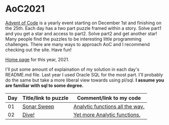 # AoC2021
[Advent of Code](https://adventofcode.com/) is a yearly event starting on December 1st and finishing on the 25th. Each day has a two part puzzle framed within a story. Solve part1 and you get a star and access to part2. Solve part2 and get another star! Many people find the puzzles to be interesting little programming challenges. There are many ways to approach AoC and I recommend checking out the site. Have fun!

[Home page](https://adventofcode.com/2021) for this year, 2021.

I'll put some amount of explaination of my solution in each day's README.md file. Last year I used Oracle SQL for the most part. I'll probably do the same but take a more liberal view towards using pl/sql. **I assume you are familiar with sql to some degree.**

| Day | Title/link to puzzle | Comment/link to my code |
|---|---|---|
| 01 | [Sonar Sweep](https://adventofcode.com/2021/day/1) | [Analytic functions all the way.](https://github.com/jungwolf/AoC2021/tree/main/Day01)|
| 02 | [Dive!](https://adventofcode.com/2021/day/2) | [Yet more Analytic functions.](https://github.com/jungwolf/AoC2021/tree/main/Day02)|
